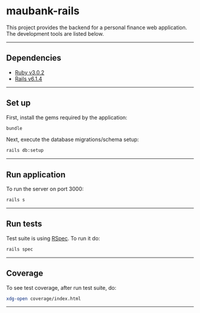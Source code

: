 # maubank-rails
This project provides the backend for a personal finance web application.
The development tools are listed below.

---

## Dependencies
- [Ruby v3.0.2](https://www.ruby-lang.org/en/downloads/)
- [Rails v6.1.4](https://guides.rubyonrails.org/getting_started.html)
---

## Set up
First, install the gems required by the application:
```bash
bundle
```
Next, execute the database migrations/schema setup:
```bash
rails db:setup
```
---

## Run application
To run the server on port 3000:

```bash
rails s
```
---

## Run tests
Test suite is using [RSpec](https://rspec.info/). To run it do:

```bash
rails spec
```
---

## Coverage
To see test coverage, after run test suite, do:

```bash
xdg-open coverage/index.html
```
---
